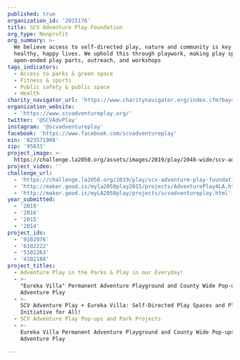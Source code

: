 ```yaml
---
published: true
organization_id: '2015176'
title: SCV Adventure Play Foundation
org_type: Nonprofit
org_summary: >-
  We believe access to self-directed play, nature and community is key to
  healthy, happy lives. We uphold this through playwork, making play spaces with
  open-ended play parts, outreach, and workshops
tags_indicators:
  - Access to parks & green space
  - Fitness & sports
  - Public safety & public space
  - Health
charity_navigator_url: 'https://www.charitynavigator.org/index.cfm?bay=search.profile&ein=823571908'
organization_website:
  - 'https://www.scvadventureplay.org/'
twitter: '@SCVAdvPlay'
instagram: '@scvadventureplay'
facebook: 'https://www.facebook.com/scvadventureplay'
ein: '823571908'
zip: '95833'
project_image: >-
  https://challenge.la2050.org/assets/images/2019/play/2048-wide/scv-adventure-play-foundation.jpg
project_video: ''
challenge_url:
  - 'https://challenge.la2050.org/2019/play/scv-adventure-play-foundation/'
  - 'http://maker.good.is/myla2050play2015/projects/AdventurePlay4LA.html'
  - 'http://maker.good.is/myLA2050play/projects/scvadventureplay.html'
year_submitted:
  - '2019'
  - '2016'
  - '2015'
  - '2014'
project_ids:
  - '9102076'
  - '6102222'
  - '5102263'
  - '4102188'
project_titles:
  - Adventure Play in the Parks & Play in our Everyday!
  - >-
    "Eureka Villa" Permanent Adventure Playground and County Wide Pop-ups by SCV
    Adventure Play
  - >-
    SCV Adventure Play + Eureka Villa: Self-Directed Play Spaces and Playwork
    Initiative for All!
  - SCV Adventure Play Pop-ups and Park Projects
  - >-
    Eureka Villa Permanent Adventure Playground and County Wide Pop-ups by SCV
    Adventure Play

---
```

